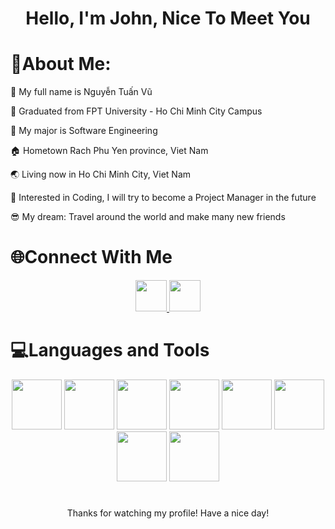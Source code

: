 #
<h1 align="center">Hello, I'm John, Nice To Meet You</h1>

# 💫About Me:
🎫 My full name is Nguyễn Tuấn Vũ

🏫 Graduated from FPT University - Ho Chi Minh City Campus

💼 My major is Software Engineering

🏠 Hometown Rach Phu Yen province, Viet Nam

🌏 Living now in Ho Chi Minh City, Viet Nam

🧐 Interested in Coding, I will try to become a Project Manager in the future

😎 My dream: Travel around the world and make many new friends


# 🌐Connect With Me
<p align="center">
<a href="https://www.facebook.com/profile.php?id=100008671441396">
  <img src="https://encrypted-tbn0.gstatic.com/images?q=tbn:ANd9GcTfd7_4PL82qxTtCWHFXC9-pyT2R4yuHy57yULnfV-alw&s" width="50" height="50">
</a>
  <a href="https://www.linkedin.com/in/nguy%E1%BB%85n-tu%E1%BA%A5n-v%C5%A9-544899309">
  <img src="https://upload.wikimedia.org/wikipedia/commons/thumb/c/ca/LinkedIn_logo_initials.png/640px-LinkedIn_logo_initials.png" width="50" height="50">
</a>
</p>

# 💻Languages and Tools

<p align="center">
<img src="https://p92.com/binaries/content/gallery/p92website/technologies/c-sharp-overview.png" width="80" height="80"/>
  <img src="https://static-00.iconduck.com/assets.00/application-javascript-icon-746x1024-8asqcjc2.png" width="80" height="80"/>
  <img src="https://encrypted-tbn0.gstatic.com/images?q=tbn:ANd9GcSrY7FweAyr59C_gP3lWIiqtCaQ2ce5Wn1JNcnZRD4I3Q&s" width="80" height="80"/>
   <img src="https://i.pinimg.com/736x/e7/9f/34/e79f34fc5eafb51f237483f03b4cc089.jpg" width="80" height="80"/>
   <img src="https://logowik.com/content/uploads/images/301_docker.jpg" width="80" height="80"/>
   <img src="https://static-00.iconduck.com/assets.00/google-cloud-icon-2048x1288-h9qynww8.png" width="80" height="80"/>
    <img src="https://encrypted-tbn0.gstatic.com/images?q=tbn:ANd9GcSSbwbFdvOaGTE0Uhu7682XfC7BWiAfA0S6tWbE2txsTg&s" width="80" height="80"/>
    <img src="https://encrypted-tbn0.gstatic.com/images?q=tbn:ANd9GcTFt3PPIDo3RWVopaPFy0nSRrCZ3nlijkMY-lHhJDQDBA&s" width="80" height="80"/>
</p>

#
<p align="center">
Thanks for watching my profile! Have a nice day!
</p>
